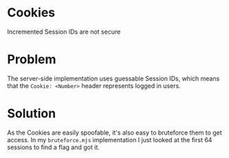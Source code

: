 
# Cookies

Incremented Session IDs are not secure


# Problem

The server-side implementation uses guessable Session IDs,
which means that the `Cookie: <Number>` header represents
logged in users.


# Solution

As the Cookies are easily spoofable, it's also easy to
bruteforce them to get access. In my `bruteforce.mjs`
implementation I just looked at the first 64 sessions
to find a flag and got it.

